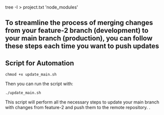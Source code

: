 tree -I > project.txt 'node_modules'

## To streamline the process of merging changes from your feature-2 branch (development) to your main branch (production), you can follow these steps each time you want to push updates

## Script for Automation

```
chmod +x update_main.sh
```

Then you can run the script with:

```
./update_main.sh
```

This script will perform all the necessary steps to update your main branch with changes from feature-2 and push them to the remote repository.
.